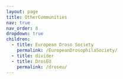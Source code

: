 ```yaml
---
layout: page
title: OtherCommunities
nav: true
nav_order: 8
dropdown: true
children:
  - title: European Droso Society
    permalink: /EuropeanDrosophilaSociety/
  - title: divider
  - title: DrosEU
    permalink: /droseu/
---
```

